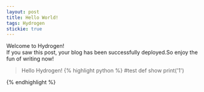```yaml
---
layout: post
title: Hello World!
tags: Hydrogen
stickie: true
---
```


Welcome to Hydrogen!<br>If you saw this post, your blog has been successfully deployed.So enjoy the fun of writing now!

> Hello Hydrogen!
{% highlight python %}
#test
def show
  print('1')

{% endhighlight %}
